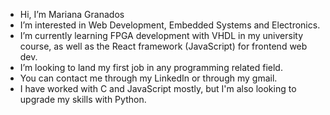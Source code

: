 -  Hi, I’m Mariana Granados
-  I’m interested in Web Development, Embedded Systems and Electronics.
-  I’m currently learning FPGA development with VHDL in my university course, as well as the React framework (JavaScript) for frontend web dev. 
-  I’m looking to land my first job in any programming related field.
-  You can contact me through my LinkedIn or through my gmail.
-  I have worked with C and JavaScript mostly, but I'm also looking to upgrade my skills with Python. 

<!---
MarianaGranados-09/MarianaGranados-09 is a ✨ special ✨ repository because its `README.md` (this file) appears on your GitHub profile.
You can click the Preview link to take a look at your changes.
--->
